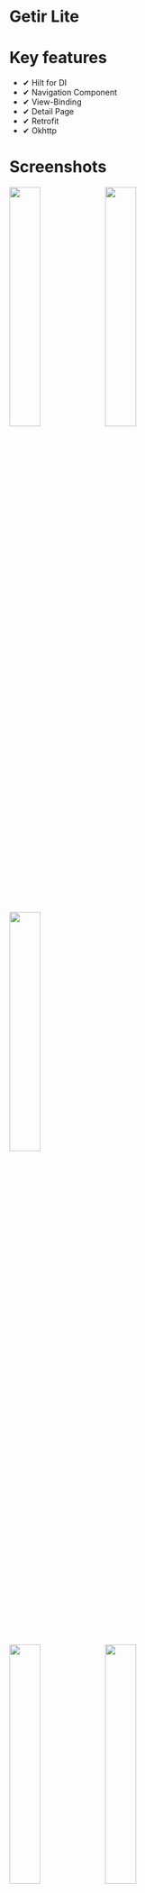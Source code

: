 # Getir Lite

# Key features
 
 * ✔ Hilt for DI
 * ✔ Navigation Component
 * ✔ View-Binding
 * ✔ Detail Page
 * ✔ Retrofit
 * ✔ Okhttp

# Screenshots

<p float="left">
  <img src="https://github.com/user-attachments/assets/c838f31f-07f2-4eed-adff-bc22aab7b18b" width=33% height=33%>
  <img src="https://github.com/user-attachments/assets/067ff921-0839-45fc-89b1-d81f342a581d" width=33% height=33%>
  <img src="https://github.com/user-attachments/assets/94d101c9-c775-49a7-9229-91349ef52264" width=33% height=33%>
</p>

<p float="left">
  <img src="https://github.com/user-attachments/assets/9f2d53af-da0e-4714-b9a7-444975d3605a" width=33% height=33%>
  <img src="https://github.com/user-attachments/assets/9c1a68a7-375b-4989-ad45-ac0d6298a37c" width=33% height=33%>
  <img src="https://github.com/user-attachments/assets/30feee08-bbfb-4a61-a827-658a2620f034" width=33% height=33%>
</p>

<p float="left">
  <img src="https://github.com/user-attachments/assets/22d81e6c-cca0-45fe-a40e-a9dceb8b78e7" width=33% height=33%>
  <img src="https://github.com/user-attachments/assets/3add9149-9d89-4962-91c1-5c91568fadd9" width=33% height=33%>
  <img src="https://github.com/user-attachments/assets/0846dee7-4094-4c69-9ca9-1012a28d58a5" width=33% height=33%>
</p>

<p float="left">
  <img src="https://github.com/user-attachments/assets/22d81e6c-cca0-45fe-a40e-a9dceb8b78e7" width=33% height=33%>
  <img src="https://github.com/user-attachments/assets/a9a1fa3e-4239-4136-8a41-542e54842937" width=33% height=33%>
</p>
